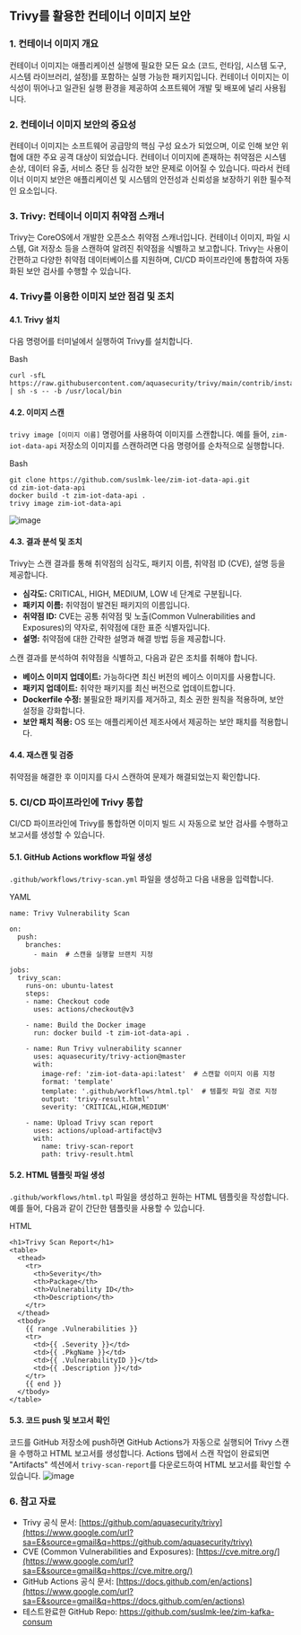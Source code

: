 
## Trivy를 활용한 컨테이너 이미지 보안

### 1. 컨테이너 이미지 개요

컨테이너 이미지는 애플리케이션 실행에 필요한 모든 요소 (코드, 런타임, 시스템 도구, 시스템 라이브러리, 설정)를 포함하는 실행 가능한 패키지입니다. 컨테이너 이미지는 이식성이 뛰어나고 일관된 실행 환경을 제공하여 소프트웨어 개발 및 배포에 널리 사용됩니다.

### 2. 컨테이너 이미지 보안의 중요성

컨테이너 이미지는 소프트웨어 공급망의 핵심 구성 요소가 되었으며, 이로 인해 보안 위협에 대한 주요 공격 대상이 되었습니다. 컨테이너 이미지에 존재하는 취약점은 시스템 손상, 데이터 유출, 서비스 중단 등 심각한 보안 문제로 이어질 수 있습니다. 따라서 컨테이너 이미지 보안은 애플리케이션 및 시스템의 안전성과 신뢰성을 보장하기 위한 필수적인 요소입니다.

### 3. Trivy: 컨테이너 이미지 취약점 스캐너

Trivy는 CoreOS에서 개발한 오픈소스 취약점 스캐너입니다. 컨테이너 이미지, 파일 시스템, Git 저장소 등을 스캔하여 알려진 취약점을 식별하고 보고합니다. Trivy는 사용이 간편하고 다양한 취약점 데이터베이스를 지원하며, CI/CD 파이프라인에 통합하여 자동화된 보안 검사를 수행할 수 있습니다.

### 4. Trivy를 이용한 이미지 보안 점검 및 조치

#### 4.1. Trivy 설치

다음 명령어를 터미널에서 실행하여 Trivy를 설치합니다.

Bash

```
curl -sfL https://raw.githubusercontent.com/aquasecurity/trivy/main/contrib/install.sh | sh -s -- -b /usr/local/bin
```

#### 4.2. 이미지 스캔

`trivy image [이미지 이름]` 명령어를 사용하여 이미지를 스캔합니다. 예를 들어, `zim-iot-data-api` 저장소의 이미지를 스캔하려면 다음 명령어를 순차적으로 실행합니다.

Bash

```
git clone https://github.com/suslmk-lee/zim-iot-data-api.git
cd zim-iot-data-api
docker build -t zim-iot-data-api .
trivy image zim-iot-data-api
```

![image](https://github.com/user-attachments/assets/1ca7368e-8432-49c1-be16-50bf2c151f42)

#### 4.3. 결과 분석 및 조치

Trivy는 스캔 결과를 통해 취약점의 심각도, 패키지 이름, 취약점 ID (CVE), 설명 등을 제공합니다.

- **심각도:** CRITICAL, HIGH, MEDIUM, LOW 네 단계로 구분됩니다.
- **패키지 이름:** 취약점이 발견된 패키지의 이름입니다.
- **취약점 ID:** CVE는 공통 취약점 및 노출(Common Vulnerabilities and Exposures)의 약자로, 취약점에 대한 표준 식별자입니다.
- **설명:** 취약점에 대한 간략한 설명과 해결 방법 등을 제공합니다.

스캔 결과를 분석하여 취약점을 식별하고, 다음과 같은 조치를 취해야 합니다.

- **베이스 이미지 업데이트:** 가능하다면 최신 버전의 베이스 이미지를 사용합니다.
- **패키지 업데이트:** 취약한 패키지를 최신 버전으로 업데이트합니다.
- **Dockerfile 수정:** 불필요한 패키지를 제거하고, 최소 권한 원칙을 적용하며, 보안 설정을 강화합니다.
- **보안 패치 적용:** OS 또는 애플리케이션 제조사에서 제공하는 보안 패치를 적용합니다.

#### 4.4. 재스캔 및 검증

취약점을 해결한 후 이미지를 다시 스캔하여 문제가 해결되었는지 확인합니다.

### 5. CI/CD 파이프라인에 Trivy 통합

CI/CD 파이프라인에 Trivy를 통합하면 이미지 빌드 시 자동으로 보안 검사를 수행하고 보고서를 생성할 수 있습니다.

#### 5.1. GitHub Actions workflow 파일 생성

`.github/workflows/trivy-scan.yml` 파일을 생성하고 다음 내용을 입력합니다.

YAML

```
name: Trivy Vulnerability Scan

on:
  push:
    branches:
      - main  # 스캔을 실행할 브랜치 지정

jobs:
  trivy_scan:
    runs-on: ubuntu-latest
    steps:
    - name: Checkout code
      uses: actions/checkout@v3

    - name: Build the Docker image
      run: docker build -t zim-iot-data-api .

    - name: Run Trivy vulnerability scanner
      uses: aquasecurity/trivy-action@master
      with:
        image-ref: 'zim-iot-data-api:latest'  # 스캔할 이미지 이름 지정
        format: 'template'
        template: '.github/workflows/html.tpl'  # 템플릿 파일 경로 지정
        output: 'trivy-result.html'
        severity: 'CRITICAL,HIGH,MEDIUM'

    - name: Upload Trivy scan report
      uses: actions/upload-artifact@v3
      with:
        name: trivy-scan-report
        path: trivy-result.html
```

#### 5.2. HTML 템플릿 파일 생성

`.github/workflows/html.tpl` 파일을 생성하고 원하는 HTML 템플릿을 작성합니다. 예를 들어, 다음과 같이 간단한 템플릿을 사용할 수 있습니다.

HTML

```
<h1>Trivy Scan Report</h1>
<table>
  <thead>
    <tr>
      <th>Severity</th>
      <th>Package</th>
      <th>Vulnerability ID</th>
      <th>Description</th>
    </tr>
  </thead>
  <tbody>
    {{ range .Vulnerabilities }}
    <tr>
      <td>{{ .Severity }}</td>
      <td>{{ .PkgName }}</td>
      <td>{{ .VulnerabilityID }}</td>
      <td>{{ .Description }}</td>
    </tr>
    {{ end }}
  </tbody>
</table>
```

#### 5.3. 코드 push 및 보고서 확인

코드를 GitHub 저장소에 push하면 GitHub Actions가 자동으로 실행되어 Trivy 스캔을 수행하고 HTML 보고서를 생성합니다. Actions 탭에서 스캔 작업이 완료되면 "Artifacts" 섹션에서 `trivy-scan-report`를 다운로드하여 HTML 보고서를 확인할 수 있습니다.
![image](https://github.com/user-attachments/assets/f78ee944-96bf-4e11-9249-01ccdafafd4b)

### 6. 참고 자료

- Trivy 공식 문서: [https://github.com/aquasecurity/trivy](https://www.google.com/url?sa=E&source=gmail&q=https://github.com/aquasecurity/trivy)
- CVE (Common Vulnerabilities and Exposures): [https://cve.mitre.org/](https://www.google.com/url?sa=E&source=gmail&q=https://cve.mitre.org/)
- GitHub Actions 공식 문서: [https://docs.github.com/en/actions](https://www.google.com/url?sa=E&source=gmail&q=https://docs.github.com/en/actions)
- 테스트완료한 GitHub Repo: https://github.com/suslmk-lee/zim-kafka-consum
